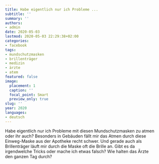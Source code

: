 ```yaml
---
title: Habe eigentlich nur ich Probleme ...
subtitle: ''
summary: ''
authors:
- admin
date: 2020-05-03
lastmod: 2020-05-03 22:29:38+02:00
categories:
- facebook
tags:
- mundschutzmasken
- brillenträger
- medizin
- ärzte
- atem
featured: false
image:
  placement: 1
  caption: ''
  focal_point: Smart
  preview_only: true
slug: ''
year: 2020
languages:
- deutsch
---
```


Habe eigentlich nur ich Probleme mit diesen Mundschutzmasken zu atmen oder ihr auch? Besonders in Gebäuden fällt mir das Atmen durch diese Einweg-Maske aus der Apotheke recht schwer. Und gerade auch als Brillenträger läuft mir durch die Maske oft die Brille an. Gibt es da irgendwelche Tricks oder mache ich etwas falsch? Wie halten das Ärzte den ganzen Tag durch?